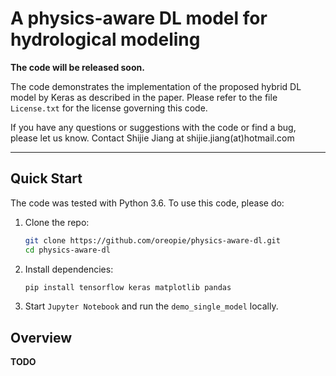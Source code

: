 # A physics-aware DL model for hydrological modeling 

**The code will be released soon.**

The code demonstrates the implementation of the proposed hybrid DL model by Keras as described in the paper. Please refer to the file `License.txt` for the license governing this code.

If you have any questions or suggestions with the code or find a bug, please let us know. Contact Shijie Jiang at shijie.jiang(at)hotmail.com

------

## Quick Start

The code was tested with Python 3.6. To use this code, please do:

1. Clone the repo:

   ```sh
   git clone https://github.com/oreopie/physics-aware-dl.git
   cd physics-aware-dl
   ```

2. Install dependencies:

   ```sh
   pip install tensorflow keras matplotlib pandas
   ```

3. Start `Jupyter Notebook` and run the `demo_single_model` locally.

## Overview

**TODO**
